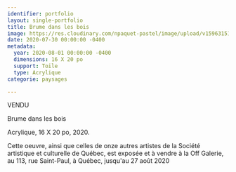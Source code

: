 ```yaml
---
identifier: portfolio
layout: single-portfolio
title: Brume dans les bois
image: https://res.cloudinary.com/npaquet-pastel/image/upload/v1596315145/Brume_dans_les_bois_acrylique_16_X_20_po_2020_wmlej6.jpg
date: 2020-07-30 00:00:00 -0400
metadata:
  year: 2020-08-01 00:00:00 -0400
  dimensions: 16 X 20 po
  support: Toile
  type: Acrylique
categorie: paysages

---
```

VENDU

Brume dans les bois

Acrylique, 16 X 20 po, 2020.

Cette oeuvre, ainsi que celles de onze autres artistes de la Société artistique et culturelle de Québec, est exposée et à vendre à la Off Galerie, au 113, rue Saint-Paul, à Québec, jusqu'au 27 août 2020